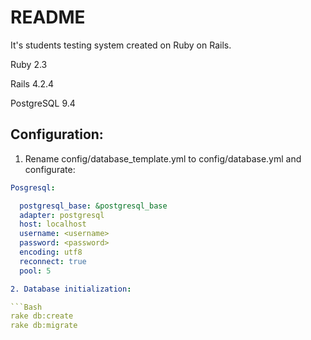 README
======

It's students testing system created on Ruby on Rails.

Ruby 2.3

Rails 4.2.4

PostgreSQL 9.4

## Configuration:

1. Rename config/database_template.yml to config/database.yml and configurate:
  
  ```yaml
  Posgresql:
  
    postgresql_base: &postgresql_base
    adapter: postgresql
    host: localhost
    username: <username>
    password: <password>
    encoding: utf8
    reconnect: true
    pool: 5

2. Database initialization:

  ```Bash
  rake db:create
  rake db:migrate
  ```
